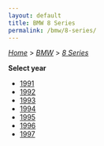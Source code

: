 ```yaml
---
layout: default
title: BMW 8 Series
permalink: /bmw/8-series/
---
```

[*Home*](/) > [*BMW*](/bmw/) > [*8 Series*](/bmw/8-series/)

**Select year**

- [1991](/bmw/8-series/1991/)
- [1992](/bmw/8-series/1992/)
- [1993](/bmw/8-series/1993/)
- [1994](/bmw/8-series/1994/)
- [1995](/bmw/8-series/1995/)
- [1996](/bmw/8-series/1996/)
- [1997](/bmw/8-series/1997/)
